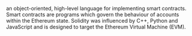 an object-oriented, high-level language for implementing smart contracts. Smart contracts are programs which govern the behaviour
of accounts within the Ethereum state. Solidity was influenced by C++, Python and JavaScript and is designed to target the
Ethereum Virtual Machine (EVM).
